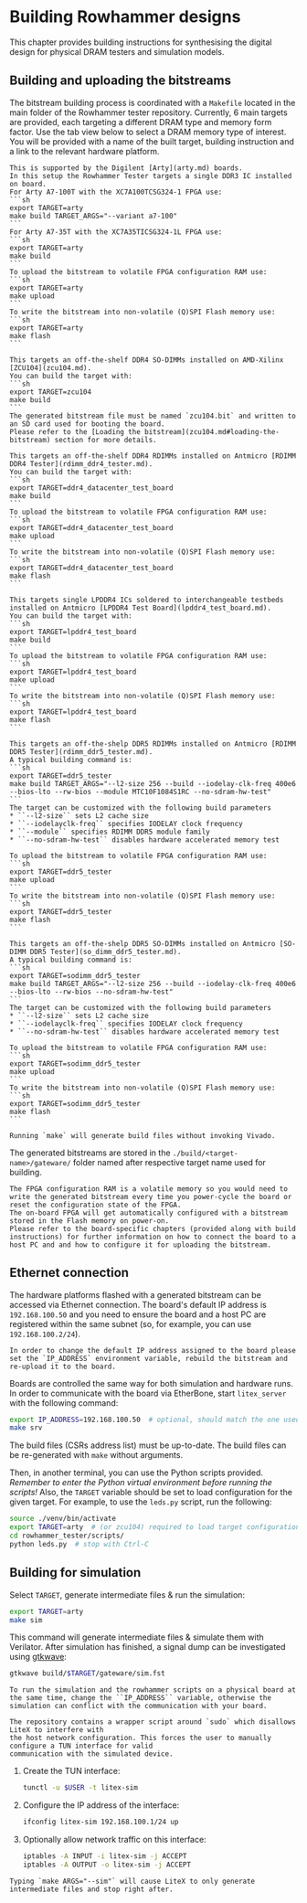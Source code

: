 # Building Rowhammer designs

This chapter provides building instructions for synthesising the digital design for physical DRAM testers and simulation models.

## Building and uploading the bitstreams

The bitstream building process is coordinated with a `Makefile` located in the main folder of the Rowhammer tester repository.
Currently, 6 main targets are provided, each targeting a different DRAM type and memory form factor.
Use the tab view below to select a DRAM memory type of interest.
You will be provided with a name of the built target, building instruction and a link to the relevant hardware platform.

````{tab} DDR3 (IC)
This is supported by the Digilent [Arty](arty.md) boards.
In this setup the Rowhammer Tester targets a single DDR3 IC installed on board.
For Arty A7-100T with the XC7A100TCSG324-1 FPGA use:
```sh
export TARGET=arty
make build TARGET_ARGS="--variant a7-100"
```
For Arty A7-35T with the XC7A35TICSG324-1L FPGA use:
```sh
export TARGET=arty
make build
```
To upload the bitstream to volatile FPGA configuration RAM use:
```sh
export TARGET=arty
make upload
```
To write the bitstream into non-volatile (Q)SPI Flash memory use:
```sh
export TARGET=arty
make flash
```
````
````{tab} DDR4 (SO-DIMM)
This targets an off-the-shelf DDR4 SO-DIMMs installed on AMD-Xilinx [ZCU104](zcu104.md).
You can build the target with:
```sh
export TARGET=zcu104
make build
```
The generated bitstream file must be named `zcu104.bit` and written to an SD card used for booting the board.
Please refer to the [Loading the bitstream](zcu104.md#loading-the-bitstream) section for more details.
````
````{tab} DDR4 (RDIMM)
This targets an off-the-shelf DDR4 RDIMMs installed on Antmicro [RDIMM DDR4 Tester](rdimm_ddr4_tester.md).
You can build the target with:
```sh
export TARGET=ddr4_datacenter_test_board
make build
```
To upload the bitstream to volatile FPGA configuration RAM use:
```sh
export TARGET=ddr4_datacenter_test_board
make upload
```
To write the bitstream into non-volatile (Q)SPI Flash memory use:
```sh
export TARGET=ddr4_datacenter_test_board
make flash
```
````
````{tab} LPDDR4 (IC)
This targets single LPDDR4 ICs soldered to interchangeable testbeds installed on Antmicro [LPDDR4 Test Board](lpddr4_test_board.md).
You can build the target with:
```sh
export TARGET=lpddr4_test_board
make build
```
To upload the bitstream to volatile FPGA configuration RAM use:
```sh
export TARGET=lpddr4_test_board
make upload
```
To write the bitstream into non-volatile (Q)SPI Flash memory use:
```sh
export TARGET=lpddr4_test_board
make flash
```
````
````{tab} DDR5 (RDIMM)
This targets an off-the-shelp DDR5 RDIMMs installed on Antmicro [RDIMM DDR5 Tester](rdimm_ddr5_tester.md).
A typical building command is:
```sh
export TARGET=ddr5_tester
make build TARGET_ARGS="--l2-size 256 --build --iodelay-clk-freq 400e6 --bios-lto --rw-bios --module MTC10F1084S1RC --no-sdram-hw-test"
```
The target can be customized with the following build parameters
* ``--l2-size`` sets L2 cache size
* ``--iodelayclk-freq`` specifies IODELAY clock frequency
* ``--module`` specifies RDIMM DDR5 module family
* ``--no-sdram-hw-test`` disables hardware accelerated memory test

To upload the bitstream to volatile FPGA configuration RAM use:
```sh
export TARGET=ddr5_tester
make upload
```
To write the bitstream into non-volatile (Q)SPI Flash memory use:
```sh
export TARGET=ddr5_tester
make flash
```
````
````{tab} DDR5 (SO-DIMM)
This targets an off-the-shelp DDR5 SO-DIMMs installed on Antmicro [SO-DIMM DDR5 Tester](so_dimm_ddr5_tester.md).
A typical building command is:
```sh
export TARGET=sodimm_ddr5_tester
make build TARGET_ARGS="--l2-size 256 --build --iodelay-clk-freq 400e6 --bios-lto --rw-bios --no-sdram-hw-test"
```
The target can be customized with the following build parameters
* ``--l2-size`` sets L2 cache size
* ``--iodelayclk-freq`` specifies IODELAY clock frequency
* ``--no-sdram-hw-test`` disables hardware accelerated memory test

To upload the bitstream to volatile FPGA configuration RAM use:
```sh
export TARGET=sodimm_ddr5_tester
make upload
```
To write the bitstream into non-volatile (Q)SPI Flash memory use:
```sh
export TARGET=sodimm_ddr5_tester
make flash
```
````

```{note}
Running `make` will generate build files without invoking Vivado.
```
The generated bitstreams are stored in the `./build/<target-name>/gateware/` folder named after respective target name used for building.
```{note}
The FPGA configuration RAM is a volatile memory so you would need to write the generated bitstream every time you power-cycle the board or reset the configuration state of the FPGA.
The on-board FPGA will get automatically configured with a bitstream stored in the Flash memory on power-on. 
Please refer to the board-specific chapters (provided along with build instructions) for further information on how to connect the board to a host PC and and how to configure it for uploading the bitstream.
```

## Ethernet connection

The hardware platforms flashed with a generated bitstream can be accessed via Ethernet connection.
The board's default IP address is `192.168.100.50` and you need to ensure the board and a host PC are registered within the same subnet (so, for example, you can use `192.168.100.2/24`).

```{note}
In order to change the default IP address assigned to the board please set the `IP_ADDRESS` environment variable, rebuild the bitstream and re-upload it to the board.
```
Boards are controlled the same way for both simulation and hardware runs.
In order to communicate with the board via EtherBone, start `litex_server` with the following command:

```sh
export IP_ADDRESS=192.168.100.50  # optional, should match the one used during build
make srv
```

The build files (CSRs address list) must be up-to-date.
The build files can be re-generated with `make` without arguments.

Then, in another terminal, you can use the Python scripts provided.
*Remember to enter the Python virtual environment before running the scripts!*
Also, the `TARGET` variable should be set to load configuration for the given target.
For example, to use the `leds.py` script, run the following:

```sh
source ./venv/bin/activate
export TARGET=arty  # (or zcu104) required to load target configuration
cd rowhammer_tester/scripts/
python leds.py  # stop with Ctrl-C
```

## Building for simulation

Select `TARGET`, generate intermediate files & run the simulation:

```sh
export TARGET=arty
make sim
```

This command will generate intermediate files & simulate them with Verilator.
After simulation has finished, a signal dump can be investigated using [gtkwave](http://gtkwave.sourceforge.net/):

```sh
gtkwave build/$TARGET/gateware/sim.fst
```

```{warning}
To run the simulation and the rowhammer scripts on a physical board at the same time, change the ``IP_ADDRESS`` variable, otherwise the simulation can conflict with the communication with your board.
```

```{warning}
The repository contains a wrapper script around `sudo` which disallows LiteX to interfere with
the host network configuration. This forces the user to manually configure a TUN interface for valid
communication with the simulated device.
```

1. Create the TUN interface:

   ```sh
   tunctl -u $USER -t litex-sim
   ```

1. Configure the IP address of the interface:

   ```sh
   ifconfig litex-sim 192.168.100.1/24 up
   ```

1. Optionally allow network traffic on this interface:

   ```sh
   iptables -A INPUT -i litex-sim -j ACCEPT
   iptables -A OUTPUT -o litex-sim -j ACCEPT
   ```

```{note}
Typing `make ARGS="--sim"` will cause LiteX to only generate intermediate files and stop right after.
```
